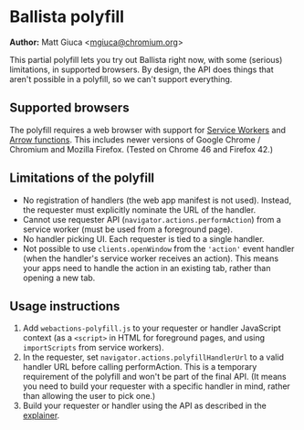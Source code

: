 # Ballista polyfill

**Author:** Matt Giuca <<mgiuca@chromium.org>>

This partial polyfill lets you try out Ballista right now, with some (serious)
limitations, in supported browsers. By design, the API does things that aren't
possible in a polyfill, so we can't support everything.

## Supported browsers

The polyfill requires a web browser with support for [Service
Workers](http://www.w3.org/TR/service-workers/) and [Arrow
functions](https://developer.mozilla.org/en-US/docs/Web/JavaScript/Reference/Functions/Arrow_functions).
This includes newer versions of Google Chrome / Chromium and Mozilla Firefox.
(Tested on Chrome 46 and Firefox 42.)

## Limitations of the polyfill

* No registration of handlers (the web app manifest is not used). Instead, the
  requester must explicitly nominate the URL of the handler.
* Cannot use requester API (`navigator.actions.performAction`) from a service
  worker (must be used from a foreground page).
* No handler picking UI. Each requester is tied to a single handler.
* Not possible to use `clients.openWindow` from the `'action'` event handler
  (when the handler's service worker receives an action). This means your apps
  need to handle the action in an existing tab, rather than opening a new tab.

## Usage instructions

1. Add `webactions-polyfill.js` to your requester or handler JavaScript context
   (as a `<script>` in HTML for foreground pages, and using `importScripts` from
   service workers).
2. In the requester, set `navigator.actions.polyfillHandlerUrl` to a valid
   handler URL before calling performAction. This is a temporary requirement of
   the polyfill and won't be part of the final API. (It means you need to build
   your requester with a specific handler in mind, rather than allowing the user
   to pick one.)
3. Build your requester or handler using the API as described in the
   [explainer](../docs/explainer.md).

